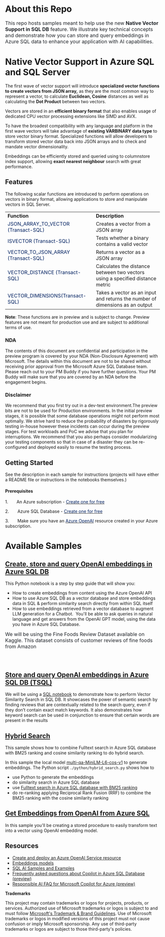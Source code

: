 # About this Repo

<span style="color: rgb(31, 35, 40); font-family: -apple-system, BlinkMacSystemFont, &quot;Segoe UI&quot;, &quot;Noto Sans&quot;, Helvetica, Arial, sans-serif, &quot;Apple Color Emoji&quot;, &quot;Segoe UI Emoji&quot;; font-size: 16px; background-color: rgb(255, 255, 255);">This repo hosts samples meant to help use the new&nbsp;<b>Native Vector Support in SQL DB</b> feature</span><span style="color: rgb(31, 35, 40); font-family: -apple-system, BlinkMacSystemFont, &quot;Segoe UI&quot;, &quot;Noto Sans&quot;, Helvetica, Arial, sans-serif, &quot;Apple Color Emoji&quot;, &quot;Segoe UI Emoji&quot;; font-size: 16px; background-color: rgb(255, 255, 255);">. We illustrate key technical concepts and demonstrate how you can store and query embeddings in Azure SQL data to enhance your application with AI capabilities.</span>

# Native Vector Support in Azure SQL and SQL Server

The first wave of vector support will introduce **specialized vector functions to create vectors from JSON array,** as they are the most common way to represent a vector, to calculate **Euclidean, Cosine** distances as well as calculating the **Dot Product** between two vectors. 

Vectors are stored in an **efficient binary format** that also enables usage of dedicated CPU vector processing extensions like SIMD and AVX. 

To have the broadest compatibility with any language and platform in the first wave vectors will take advantage of **existing VARBINARY data type** to store vector binary format. Specialized functions will allow developers to transform stored vector data back into JSON arrays and to check and mandate vector dimensionality. 

Embeddings can be efficiently stored and queried using to columnstore index support, allowing **exact nearest neighbour** search with great performance.

## Features

The following scalar functions are introduced to perform operations on vectors in binary format, allowing applications to store and manipulate vectors in SQL Server.

|  |  |
| --- | --- |
| **Function** | **Description** |
| <span style="color:#002060">JSON_ARRAY_TO_VECTOR (Transact-SQL)</span> | Creates a vector from a JSON array |
| <span style="color:#002060">ISVECTOR (Transact-SQL)</span> | Tests whether a binary contains a valid vector |
| <span style="color:#002060">VECTOR_TO_JSON_ARRAY (Transact-SQL)</span> | Returns a vector as a JSON array |
| <span style="color:#002060">VECTOR_DISTANCE (Transact-SQL)</span> | Calculates the distance between two vectors using a specified distance metric |
| <span style="color:#002060">VECTOR_DIMENSIONS(Transact-SQL)</span> | Takes a vector as an input and returns the number of dimensions as an output |

**Note**: These functions are in preview and is subject to change. Preview features are not meant for production use and are subject to additional terms of use.

### NDA

The contents of this document are confidential and participation in the preview program is covered by your NDA (Non-Disclosure Agreement) with Microsoft. The details within this document are not to be shared without receiving prior approval from the Microsoft Azure SQL Database team. Please reach out to your PM Buddy if you have further questions. Your PM Buddy will make sure that you are covered by an NDA before the engagement begins.

### Disclaimer

We recommend that you first try out in a dev-test environment.The preview bits are not to be used for Production environments. In the initial preview stages, it is possible that some database operations might not perform most optimally. We strive hard to reduce the probability of disasters by rigorously testing in-house however these incidents can occur during the preview stages. For test workloads and PoC we advise that you plan for interruptions. We recommend that you also perhaps consider modularizing your testing components so that in case of a disaster they can be re-configured and deployed easily to resume the testing process. 

## Getting Started
See the description in each sample for instructions (projects will have either a README file or instructions in the notebooks themselves.)


#### Prerequisites
1.       An Azure subscription - [<span style="color:#002060">Create one for free</span>](https://github.com/Azure-Samples/azure-sql-db-vector-search/blob/622f7be47cafa261b267163a9a94af13d4fa9243/AzureSQLVectorSearch/src/https:/azure.microsoft.com/free/cognitive-services?azure-portal=true)

2.       Azure SQL Database - [<span style="color:#002060">Create one for free</span>](https://github.com/Azure-Samples/azure-sql-db-vector-search/blob/622f7be47cafa261b267163a9a94af13d4fa9243/AzureSQLVectorSearch/src/https:/learn.microsoft.com/azure/azure-sql/database/free-offer?view=azuresql)

3.       Make sure you have an [<span style="color:#002060">Azure OpenAI</span>](https://learn.microsoft.com/en-us/azure/ai-services/openai/overview) resource created in your Azure subscription.


# Available Samples  

## [Create, store and query OpenAI embeddings in Azure SQL DB](https://github.com/Azure-Samples/azure-sql-db-vector-search/tree/01cfeb41dad05d5667f2c9d1f14956bd045ec953/VectorSearch_Notebooks/Python_Notebook_Example)  

This Python notebook is a step by step guide that will show you:

- How to create embeddings from content using the Azure OpenAI API
- How to use Azure SQL DB as a vector database and store embeddings data in SQL & perform similarity search directly from within SQL itself
- How to use embeddings retrieved from a vector database to augment LLM generation for a Chatbot.  You'll be able to ask queries in natural language and get answers from the OpenAI GPT model, using the data you have in Azure SQL Database.

<span style="color: rgb(31, 35, 40); font-family: -apple-system, BlinkMacSystemFont, &quot;Segoe UI&quot;, &quot;Noto Sans&quot;, Helvetica, Arial, sans-serif, &quot;Apple Color Emoji&quot;, &quot;Segoe UI Emoji&quot;; font-size: 16px; background-color: rgb(255, 255, 255);">We will be using the Fine Foods Review Dataset available on Kaggle. This dataset consists of customer reviews of fine foods from Amazon&nbsp;<br></span>  <span style="font-size: 16px;"><br><br></span>


## [Store and query OpenAI embeddings in Azure SQL DB (TSQL)](https://github.com/Azure-Samples/azure-sql-db-vector-search/tree/01cfeb41dad05d5667f2c9d1f14956bd045ec953/VectorSearch_Notebooks/SQL_Notebook_Example)  

We will be using a [SQL notebook](https:\github.com\Azure-Samples\azure-sql-db-vector-search\blob\d1a3b8e723cf3f80d932588604c92f9da5ef9e65\VectorSearch_Notebooks\SQL_Notebook_Example\SQLvectorsearchnotebook.ipynb) to demonstrate how to perform Vector Similarity Search in SQL DB. It showcases the power of semantic search by finding reviews that are contextually related to the search query, even if they don’t contain exact match keywords. It also demonstrates how keyword search can be used in conjunction to ensure that certain words are present in the results


## [Hybrid Search](https://github.com/Azure-Samples/azure-sql-db-vector-search/tree/01cfeb41dad05d5667f2c9d1f14956bd045ec953/GenerateEmbeddings/Python)  

This sample shows how to combine Fulltext search in Azure SQL database with BM25 ranking and cosine similarity ranking to do hybrid search.

In this sample the local model [multi-qa-MiniLM-L6-cos-v1](https:\huggingface.co\sentence-transformers\multi-qa-MiniLM-L6-cos-v1) to generate embeddings. The Python script `./python/hybrid_search.py` shows how to

- use Python to generate the embeddings
- do similarity search in Azure SQL database
- use [Fulltext search in Azure SQL database with BM25 ranking](https:\learn.microsoft.com\en-us\sql\relational-databases\search\limit-search-results-with-rank?view=sql-server-ver16#ranking-of-freetexttable)
- do re-ranking applying Reciprocal Rank Fusion (RRF) to combine the BM25 ranking with the cosine similarity ranking


## [Get Embeddings from OpenAI from Azure SQL](https://github.com/Azure-Samples/azure-sql-db-vector-search/tree/01cfeb41dad05d5667f2c9d1f14956bd045ec953/GenerateEmbeddings/T-SQL)  

In this sample you'll be creating a stored procedure to easily transform text into a vector using OpenAI embedding model.


## Resources

- [Create and deploy an Azure OpenAI Service resource](https://learn.microsoft.com/en-us/azure/ai-services/openai/how-to/create-resource?pivots=web-portal)
- [Embeddings models](https://learn.microsoft.com/en-us/azure/ai-services/openai/concepts/models#embeddings-models)
- [SQL AI Samples and Examples](https://aka.ms/sqlaisamples)
- [Frequently asked questions about Copilot in Azure SQL Database (preview)](https://learn.microsoft.com/en-us/azure/azure-sql/copilot/copilot-azure-sql-faq?view=azuresql)
- [Responsible AI FAQ for Microsoft Copilot for Azure (preview)](https://learn.microsoft.com/en-us/azure/copilot/responsible-ai-faq)

**Trademarks**

This project may contain trademarks or logos for projects, products, or services. Authorized use of Microsoft trademarks or logos is subject to and must follow [Microsoft's Trademark & Brand Guidelines](https://www.microsoft.com/en-us/legal/intellectualproperty/trademarks/usage/general). Use of Microsoft trademarks or logos in modified versions of this project must not cause confusion or imply Microsoft sponsorship. Any use of third-party trademarks or logos are subject to those third-party's policies.
